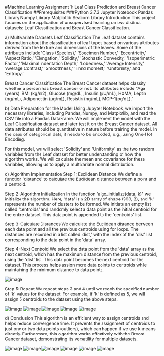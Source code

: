 #Machine Learning Assignment 1: Leaf Class Prediction and Breast Cancer Classification
##Prerequisites
###Python 3.7.3
Jupyter Notebook
Pandas Library
Numpy Library
Matplotlib
Seaborn Library
Introduction
This project focuses on the application of unsupervised learning on two distinct datasets: Leaf Classification and Breast Cancer Classification.

a) Multivariate Datasets
Leaf Classification
The Leaf dataset contains information about the classification of leaf types based on various attributes derived from the texture and dimensions of the leaves. Some of the attributes include 'Class (Species),' 'Specimen Number,' 'Eccentricity,' 'Aspect Ratio,' 'Elongation,' 'Solidity,' 'Stochastic Convexity,' 'Isoperimetric Factor,' 'Maximal Indentation Depth,' 'Lobedness,' 'Average Intensity,' 'Average Contrast,' 'Smoothness,' 'Third moment,' 'Uniformity,' and 'Entropy.'

Breast Cancer Classification
The Breast Cancer dataset helps classify whether a person has breast cancer or not. Its attributes include "Age (years), BMI (kg/m2), Glucose (mg/dL), Insulin (µU/mL), HOMA, Leptin (ng/mL), Adiponectin (µg/mL), Resistin (ng/mL), MCP-1(pg/dL)."

b) Data Preparation for the Model
Using Jupyter Notebook, we import the necessary libraries, including Pandas, Numpy, and Matplotlib, and read the CSV file into a Pandas DataFrame. We will implement the model with the Leaf Classification dataset and later test it on the Breast Cancer dataset. All data attributes should be quantitative in nature before training the model. In the case of categorical data, it needs to be encoded, e.g., using One-Hot Encoding.

For this model, we will select 'Solidity' and 'Uniformity' as the two random variables from the Leaf dataset for better understanding of how the algorithm works. We will calculate the mean and covariance for these variables, allowing us to apply a multivariate normal distribution.

c) Algorithm Implementation
Step 1: Euclidean Distance
We define a function 'distance' to calculate the Euclidean distance between a point and a centroid.

Step 2: Algorithm Initialization
In the function 'algo_initialize(data, k)', we initialize the algorithm. Here, 'data' is a 2D array of shape (300, 2), and 'k' represents the number of clusters to be formed. We initiate an empty list called 'centroids' and randomly select a data point as the initial centroid for the entire dataset. This data point is appended to the 'centroids' list.

Step 3: Calculate Distances
We calculate the Euclidean distance between each data point and all the previous centroids using for loops. The distances are recorded in a list called 'dist,' with the index of the 'dist' list corresponding to the data point in the 'data' array.

Step 4: Next Centroid
We select the data point from the 'data' array as the next centroid, which has the maximum distance from the previous centroid, using the 'dist' list. This data point becomes the next centroid for the dataset. This process helps assign more data points to centroids while maintaining the minimum distance to data points.

![image](https://user-images.githubusercontent.com/52853399/109596482-f9a99880-7adb-11eb-8eef-fed7fec5cc08.gif)

Step 5: Repeat
We repeat steps 3 and 4 until we reach the specified number of 'k' values for the dataset. For example, if 'k' is defined as 5, we will assign 5 centroids to the dataset using the above steps.

![image](https://user-images.githubusercontent.com/52853399/109596571-2493ec80-7adc-11eb-861a-6debf243868f.gif)
![image](https://user-images.githubusercontent.com/52853399/109596580-2958a080-7adc-11eb-8bfb-d5b1a150e980.gif)
![image](https://user-images.githubusercontent.com/52853399/109596588-2d84be00-7adc-11eb-8c15-cbbd43ec5447.gif)
![image](https://user-images.githubusercontent.com/52853399/109596608-32e20880-7adc-11eb-94ae-52c8ef7690e9.gif)
![image](https://user-images.githubusercontent.com/52853399/109596617-383f5300-7adc-11eb-8ae1-1e0c111c3794.gif)


d) Conclusion
This algorithm is an efficient way to assign centroids and helps reduce convergence time. It prevents the assignment of centroids to just one or two data points (outliers), which can happen if we use k-means directly. Furthermore, this algorithm works effectively with the Breast Cancer dataset, demonstrating its versatility for multiple datasets. 

![image](https://user-images.githubusercontent.com/52853399/109596642-44c3ab80-7adc-11eb-8f3c-0f7188d52f93.gif)
![image](https://user-images.githubusercontent.com/52853399/109596662-4ee5aa00-7adc-11eb-994d-e57a58495998.gif)
![image](https://user-images.githubusercontent.com/52853399/109596681-56a54e80-7adc-11eb-8dba-8594e840843c.gif)
![image](https://user-images.githubusercontent.com/52853399/109596695-5c9b2f80-7adc-11eb-9bac-9417c39b92c7.gif)
![image](https://user-images.githubusercontent.com/52853399/109596704-6329a700-7adc-11eb-9f0e-565c85a2afe0.gif)
![image](https://user-images.githubusercontent.com/52853399/109596715-6886f180-7adc-11eb-9a43-a8ac2427e493.gif)






